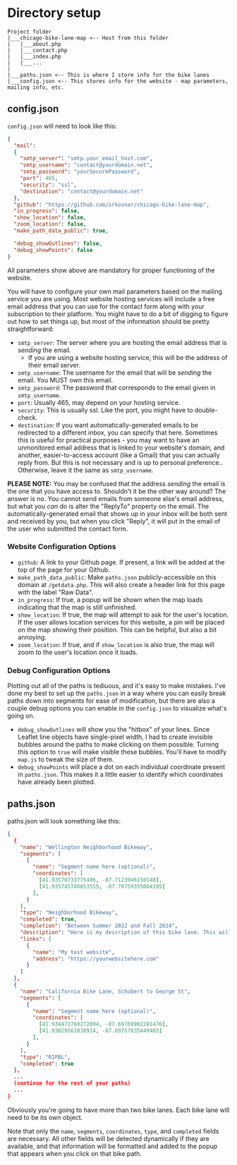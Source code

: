 # Directory setup

```
Project folder
|___chicago-bike-lane-map <-- Host from this folder
|   |___about.php
|   |___contact.php
|   |___index.php
|   |___...
|
|___paths.json <-- This is where I store info for the bike lanes
|___config.json <-- This stores info for the website - map parameters, mailing info, etc.
```

## config.json

`config.json` will need to look like this:

```json
{
  "mail":
  {
    "smtp_server": "smtp.your_email_host.com",
    "smtp_username": "contact@yourdomain.net",
    "smtp_password": "yourSecurePassword",
    "port": 465,
    "security": "ssl",
    "destination": "contact@yourdomain.net"
  },
  "github": "https://github.com/srkovnar/chicago-bike-lane-map",
  "in_progress": false,
  "show_location": false,
  "zoom_location": false,
  "make_path_data_public": true,

  "debug_showOutlines": false,
  "debug_showPoints": false
}
```

All parameters show above are mandatory for proper functioning of the website.

You will have to configure your own mail parameters based on the mailing service you are using. Most website hosting services will include a free email address that you can use for the contact form along with your subscription to their platform. You might have to do a bit of digging to figure out how to set things up, but most of the information should be pretty straightforward:
- `smtp_server`: The server where you are hosting the email address that is *sending* the email.
  - If you are using a website hosting service, this will be the address of their email server.
- `smtp_username`: The username for the email that will be *sending* the email. You MUST own this email.
- `smtp_password`: The password that corresponds to the email given in `smtp_username`.
- `port`: Usually 465, may depend on your hosting service.
- `security`: This is usually ssl. Like the port, you might have to double-check.
- `destination`: If you want automatically-generated emails to be redirected to a different inbox, you can specify that here. Sometimes this is useful for practical purposes - you may want to have an unmonitored email address that is linked to your website's domain, and another, easier-to-access account (like a Gmail) that you can actually reply from. But this is not necessary and is up to personal preference.. Otherwise, leave it the same as `smtp_username`.

**PLEASE NOTE:** You may be confused that the address *sending* the email is the one that you have access to. Shouldn't it be the other way around? The answer is no. You cannot send emails from someone else's email address, but what you *can* do is alter the "ReplyTo" property on the email. The automatically-generated email that shows up in your inbox will be both sent and received by you, but when you click "Reply", it will put in the email of the user who submitted the contact form.

### Website Configuration Options

- `github`: A link to your Github page. If present, a link will be added at the top of the page for your Github.
- `make_path_data_public`: Make `paths.json` publicly-accessible on this domain at `/getdata.php`. This will also create a header link for this page with the label "Raw Data".
- `in_progress`: If true, a popup will be shown when the map loads indicating that the map is still unfinished.
- `show_location`: If true, the map will attempt to ask for the user's location. If the user allows location services for this website, a pin will be placed on the map showing their position. This can be helpful, but also a bit annoying.
- `zoom_location`: If true, and if `show_location` is also true, the map will zoom to the user's location once it loads.

### Debug Configuration Options

Plotting out all of the paths is tediuous, and it's easy to make mistakes. I've done my best to set up the `paths.json` in a way where you can easily break paths down into segments for ease of modification, but there are also a couple debug options you can enable in the `config.json` to visualize what's going on.

- `debug_showOutlines` will show you the "hitbox" of your lines. Since Leaflet line objects have single-pixel width, I had to create invisible bubbles around the paths to make clicking on them possible. Turning this option to `true` will make visible these bubbles. You'll have to modify `map.js` to tweak the size of them.
- `debug_showPoints` will place a dot on each individual coordinate present in `paths.json`. This makes it a little easier to identify which coordinates have already been plotted.

## paths.json

paths.json will look something like this:

```json
{
  {
    "name": "Wellington Neighborhood Bikeway",
    "segments": [
      {
        "name": "Segment name here (optional)",
        "coordinates": [
          [41.93570733775486, -87.7123946150148],
          [41.935745740853555, -87.70759355004395]
        ],
      }
    ],
    "type": "Neighborhood Bikeway",
    "completed": true,
    "completion": "Between Summer 2022 and Fall 2024",
    "description": "Here is my description of this bike lane. This will appear in the popup.",
    "links": [
      {
        "name": "My test website",
        "address": "https://yourwebsitehere.com"
      }
    ]
  },
  {
    "name": "California Bike Lane, Schubert to George St",
    "segments": [
      {
        "name": "Segment name here (optional)",
        "coordinates": [
          [41.934472760272094, -87.69769902281476],
          [41.93029561038914, -87.69757835449403]
        ],
      }
    ],
    "type": "RIPBL",
    "completed": true
  },
  ...
  (continue for the rest of your paths)
  ...
}
```


Obviously you're going to have more than two bike lanes. Each bike lane will need to be its own object.

Note that only the `name`, `segments`, `coordinates`, `type`, and `completed` fields are necessary. All other fields will be detected dynamically if they are available, and that information will be formatted and added to the popup that appears when you click on that bike path.
